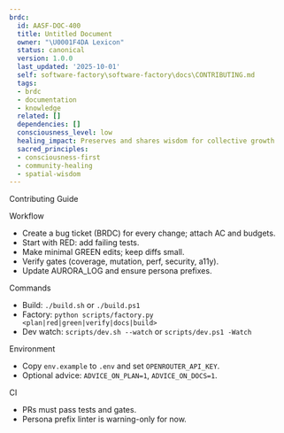 ```yaml
---
brdc:
  id: AASF-DOC-400
  title: Untitled Document
  owner: "\U0001F4DA Lexicon"
  status: canonical
  version: 1.0.0
  last_updated: '2025-10-01'
  self: software-factory\software-factory\docs\CONTRIBUTING.md
  tags:
  - brdc
  - documentation
  - knowledge
  related: []
  dependencies: []
  consciousness_level: low
  healing_impact: Preserves and shares wisdom for collective growth
  sacred_principles:
  - consciousness-first
  - community-healing
  - spatial-wisdom
---
```


Contributing Guide

Workflow
- Create a bug ticket (BRDC) for every change; attach AC and budgets.
- Start with RED: add failing tests.
- Make minimal GREEN edits; keep diffs small.
- Verify gates (coverage, mutation, perf, security, a11y).
- Update AURORA_LOG and ensure persona prefixes.

Commands
- Build: `./build.sh` or `./build.ps1`
- Factory: `python scripts/factory.py <plan|red|green|verify|docs|build>`
- Dev watch: `scripts/dev.sh --watch` or `scripts/dev.ps1 -Watch`

Environment
- Copy `env.example` to `.env` and set `OPENROUTER_API_KEY`.
- Optional advice: `ADVICE_ON_PLAN=1`, `ADVICE_ON_DOCS=1`.

CI
- PRs must pass tests and gates.
- Persona prefix linter is warning-only for now.


